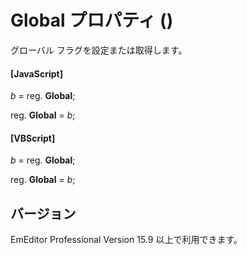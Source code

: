 # Global プロパティ ()

グローバル フラグを設定または取得します。

#### \[JavaScript\]

_b_ = reg. **Global**;

reg. **Global** = _b_;

#### \[VBScript\]

_b_ = reg. **Global**;

reg. **Global** = _b_;

## バージョン

EmEditor Professional Version 15.9 以上で利用できます。
